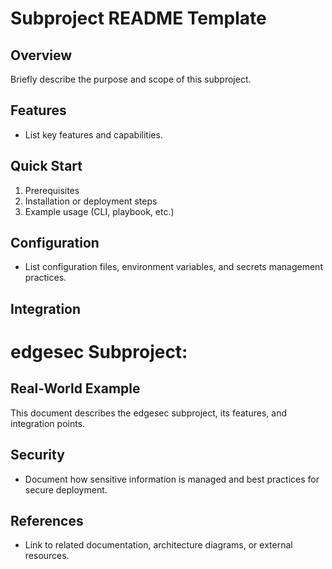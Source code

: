 # Subproject README Template

## Overview
Briefly describe the purpose and scope of this subproject.

## Features
- List key features and capabilities.

## Quick Start
1. Prerequisites
2. Installation or deployment steps
3. Example usage (CLI, playbook, etc.)

## Configuration
- List configuration files, environment variables, and secrets management practices.

## Integration
# edgesec Subproject: <NAME>
## Real-World Example
 This document describes the edgesec <NAME> subproject, its features, and integration points.
## Security
- Document how sensitive information is managed and best practices for secure deployment.

## References
- Link to related documentation, architecture diagrams, or external resources.
